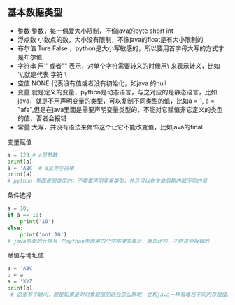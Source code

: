 ## 基本数据类型
* 整数 整数，每一偶爱大小限制，不像java的byte short int
* 浮点数 小数点的数，大小没有限制，不像java的float是有大小限制的
* 布尔值 Ture False ，python是大小写敏感的，所以要用首字母大写的方式才是布尔值
* 字符串 用'' 或者"" 表示，对单个字符需要转义的时候用\ 来表示转义，比如 '\\',就是代表 字符 \
* 空值 NONE 代表没有值或者没有初始化，如java 的null
* 变量 就是定义的变量，python是动态语言，与之对应的是静态语言，比如java，就是不用声明变量的类型，可以复制不同类型的值，比如a = 1, a = "afa",但是在java里面是需要声明变量类型的，不能对它赋值非它定义的类型的值，否者会报错 
* 常量 大写，并没有语法来修饰这个让它不能改变值，比如java的final

变量赋值
```Python
a = 123 # a是整数
print(a)
a = 'ABC' # a变为字符串
print(a)
# python 里面是弱类型的，不需要声明变量类型，并且可以在生命周期内赋不同的值

```
条件选择
```Python
a = 10;
if a == 10:
    print('10')
else:
    print('not 10')
# java里面的大括号 在python里面用四个空格键来表示，就是闭包，不然是会报错的
```
赋值与地址值
```Python
a = 'ABC'
b = a
a = 'XYZ'
print(b)
 # 这里有个疑问，就是如果是对对象赋值的话会怎么样呢，会和java一样有堆栈不同内存赋值的区别吗
```
